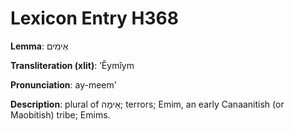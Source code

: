# Lexicon Entry H368

**Lemma**: אֵימִים

**Transliteration (xlit)**: ʼÊymîym

**Pronunciation**: ay-meem'

**Description**:
plural of אֵימָה; terrors; Emim, an early Canaanitish (or Maobitish) tribe; Emims.
